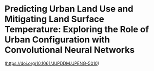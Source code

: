 # Predicting Urban Land Use and Mitigating Land Surface Temperature: Exploring the Role of Urban Configuration with Convolutional Neural Networks
(https://doi.org/10.1061/JUPDDM.UPENG-5010)
